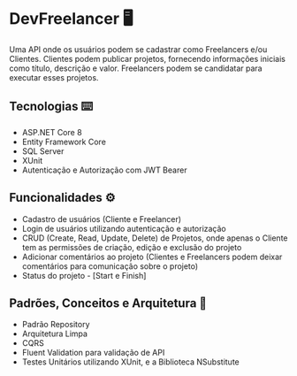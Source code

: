 # DevFreelancer 🖥️
Uma API onde os usuários podem se cadastrar como Freelancers e/ou Clientes. Clientes podem publicar projetos, fornecendo informações iniciais como título, descrição e valor. Freelancers podem se candidatar para executar esses projetos.

<h2>Tecnologias ⌨️</h2>
<ul>
  <li>ASP.NET Core 8</li>
  <li>Entity Framework Core</li>
  <li>SQL Server</li>
  <li>XUnit</li>
  <li>Autenticação e Autorização com JWT Bearer</li>
</ul>

<h2>Funcionalidades ⚙️</h2>
<ul>
  <li>Cadastro de usuários (Cliente e Freelancer)</li>
  <li>Login de usuários utilizando autenticação e autorização</li>
  <li>CRUD (Create, Read, Update, Delete) de Projetos, onde apenas o Cliente tem as permissões de criação, edição e exclusão do projeto</li>
  <li>Adicionar comentários ao projeto (Clientes e Freelancers podem deixar comentários para comunicação sobre o projeto)</li>
  <li>Status do projeto - [Start e Finish]</li>
</ul>

<h2>Padrões, Conceitos e Arquitetura 📂</h2>
<ul>
  <li>Padrão Repository</li>
  <li>Arquitetura Limpa</li>
  <li>CQRS</li>
  <li>Fluent Validation para validação de API</li>
  <li>Testes Unitários utilizando XUnit, e a Biblioteca NSubstitute</li>
</ul>
